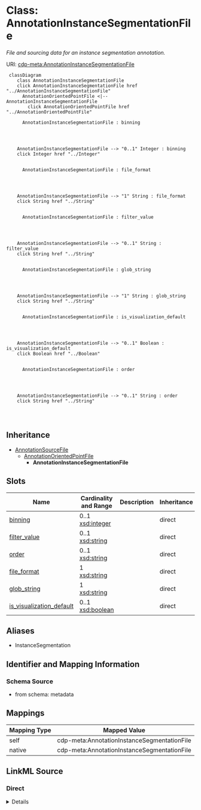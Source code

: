 

# Class: AnnotationInstanceSegmentationFile


_File and sourcing data for an instance segmentation annotation._





URI: [cdp-meta:AnnotationInstanceSegmentationFile](metadataAnnotationInstanceSegmentationFile)






```mermaid
 classDiagram
    class AnnotationInstanceSegmentationFile
    click AnnotationInstanceSegmentationFile href "../AnnotationInstanceSegmentationFile"
      AnnotationOrientedPointFile <|-- AnnotationInstanceSegmentationFile
        click AnnotationOrientedPointFile href "../AnnotationOrientedPointFile"
      
      AnnotationInstanceSegmentationFile : binning
        
          
    
    
    AnnotationInstanceSegmentationFile --> "0..1" Integer : binning
    click Integer href "../Integer"

        
      AnnotationInstanceSegmentationFile : file_format
        
          
    
    
    AnnotationInstanceSegmentationFile --> "1" String : file_format
    click String href "../String"

        
      AnnotationInstanceSegmentationFile : filter_value
        
          
    
    
    AnnotationInstanceSegmentationFile --> "0..1" String : filter_value
    click String href "../String"

        
      AnnotationInstanceSegmentationFile : glob_string
        
          
    
    
    AnnotationInstanceSegmentationFile --> "1" String : glob_string
    click String href "../String"

        
      AnnotationInstanceSegmentationFile : is_visualization_default
        
          
    
    
    AnnotationInstanceSegmentationFile --> "0..1" Boolean : is_visualization_default
    click Boolean href "../Boolean"

        
      AnnotationInstanceSegmentationFile : order
        
          
    
    
    AnnotationInstanceSegmentationFile --> "0..1" String : order
    click String href "../String"

        
      
```





## Inheritance
* [AnnotationSourceFile](AnnotationSourceFile.md)
    * [AnnotationOrientedPointFile](AnnotationOrientedPointFile.md)
        * **AnnotationInstanceSegmentationFile**



## Slots

| Name | Cardinality and Range | Description | Inheritance |
| ---  | --- | --- | --- |
| [binning](binning.md) | 0..1 <br/> [xsd:integer](http://www.w3.org/2001/XMLSchema#integer) |  | direct |
| [filter_value](filter_value.md) | 0..1 <br/> [xsd:string](http://www.w3.org/2001/XMLSchema#string) |  | direct |
| [order](order.md) | 0..1 <br/> [xsd:string](http://www.w3.org/2001/XMLSchema#string) |  | direct |
| [file_format](file_format.md) | 1 <br/> [xsd:string](http://www.w3.org/2001/XMLSchema#string) |  | direct |
| [glob_string](glob_string.md) | 1 <br/> [xsd:string](http://www.w3.org/2001/XMLSchema#string) |  | direct |
| [is_visualization_default](is_visualization_default.md) | 0..1 <br/> [xsd:boolean](http://www.w3.org/2001/XMLSchema#boolean) |  | direct |







## Aliases


* InstanceSegmentation



## Identifier and Mapping Information







### Schema Source


* from schema: metadata





## Mappings

| Mapping Type | Mapped Value |
| ---  | ---  |
| self | cdp-meta:AnnotationInstanceSegmentationFile |
| native | cdp-meta:AnnotationInstanceSegmentationFile |





## LinkML Source

<!-- TODO: investigate https://stackoverflow.com/questions/37606292/how-to-create-tabbed-code-blocks-in-mkdocs-or-sphinx -->

### Direct

<details>
```yaml
name: AnnotationInstanceSegmentationFile
description: File and sourcing data for an instance segmentation annotation.
from_schema: metadata
aliases:
- InstanceSegmentation
is_a: AnnotationOrientedPointFile
attributes:
  binning:
    name: binning
    from_schema: metadata
    exact_mappings:
    - cdp-common:annotation_source_file_oriented_point_binning
    alias: binning
    owner: AnnotationInstanceSegmentationFile
    domain_of:
    - AnnotationOrientedPointFile
    - AnnotationPointFile
    - AnnotationInstanceSegmentationFile
    range: integer
    inlined: true
    inlined_as_list: true
  filter_value:
    name: filter_value
    from_schema: metadata
    exact_mappings:
    - cdp-common:annotation_source_file_oriented_point_filter_value
    alias: filter_value
    owner: AnnotationInstanceSegmentationFile
    domain_of:
    - AnnotationOrientedPointFile
    - AnnotationInstanceSegmentationFile
    range: string
    inlined: true
    inlined_as_list: true
  order:
    name: order
    from_schema: metadata
    exact_mappings:
    - cdp-common:annotation_source_file_oriented_point_order
    alias: order
    owner: AnnotationInstanceSegmentationFile
    domain_of:
    - AnnotationOrientedPointFile
    - AnnotationInstanceSegmentationFile
    range: string
    inlined: true
    inlined_as_list: true
  file_format:
    name: file_format
    from_schema: metadata
    exact_mappings:
    - cdp-common:annotation_source_file_format
    alias: file_format
    owner: AnnotationInstanceSegmentationFile
    domain_of:
    - AnnotationSourceFile
    - AnnotationOrientedPointFile
    - AnnotationInstanceSegmentationFile
    - AnnotationPointFile
    - AnnotationSegmentationMaskFile
    - AnnotationSemanticSegmentationMaskFile
    range: string
    required: true
    inlined: true
    inlined_as_list: true
  glob_string:
    name: glob_string
    from_schema: metadata
    exact_mappings:
    - cdp-common:annotation_source_file_glob_string
    alias: glob_string
    owner: AnnotationInstanceSegmentationFile
    domain_of:
    - AnnotationSourceFile
    - AnnotationOrientedPointFile
    - AnnotationInstanceSegmentationFile
    - AnnotationPointFile
    - AnnotationSegmentationMaskFile
    - AnnotationSemanticSegmentationMaskFile
    range: string
    required: true
    inlined: true
    inlined_as_list: true
  is_visualization_default:
    name: is_visualization_default
    from_schema: metadata
    exact_mappings:
    - cdp-common:annotation_source_file_is_visualization_default
    alias: is_visualization_default
    owner: AnnotationInstanceSegmentationFile
    domain_of:
    - AnnotationSourceFile
    - AnnotationOrientedPointFile
    - AnnotationInstanceSegmentationFile
    - AnnotationPointFile
    - AnnotationSegmentationMaskFile
    - AnnotationSemanticSegmentationMaskFile
    range: boolean
    inlined: true
    inlined_as_list: true

```
</details>

### Induced

<details>
```yaml
name: AnnotationInstanceSegmentationFile
description: File and sourcing data for an instance segmentation annotation.
from_schema: metadata
aliases:
- InstanceSegmentation
is_a: AnnotationOrientedPointFile
attributes:
  binning:
    name: binning
    from_schema: metadata
    exact_mappings:
    - cdp-common:annotation_source_file_oriented_point_binning
    alias: binning
    owner: AnnotationInstanceSegmentationFile
    domain_of:
    - AnnotationOrientedPointFile
    - AnnotationPointFile
    - AnnotationInstanceSegmentationFile
    range: integer
    inlined: true
    inlined_as_list: true
  filter_value:
    name: filter_value
    from_schema: metadata
    exact_mappings:
    - cdp-common:annotation_source_file_oriented_point_filter_value
    alias: filter_value
    owner: AnnotationInstanceSegmentationFile
    domain_of:
    - AnnotationOrientedPointFile
    - AnnotationInstanceSegmentationFile
    range: string
    inlined: true
    inlined_as_list: true
  order:
    name: order
    from_schema: metadata
    exact_mappings:
    - cdp-common:annotation_source_file_oriented_point_order
    alias: order
    owner: AnnotationInstanceSegmentationFile
    domain_of:
    - AnnotationOrientedPointFile
    - AnnotationInstanceSegmentationFile
    range: string
    inlined: true
    inlined_as_list: true
  file_format:
    name: file_format
    from_schema: metadata
    exact_mappings:
    - cdp-common:annotation_source_file_format
    alias: file_format
    owner: AnnotationInstanceSegmentationFile
    domain_of:
    - AnnotationSourceFile
    - AnnotationOrientedPointFile
    - AnnotationInstanceSegmentationFile
    - AnnotationPointFile
    - AnnotationSegmentationMaskFile
    - AnnotationSemanticSegmentationMaskFile
    range: string
    required: true
    inlined: true
    inlined_as_list: true
  glob_string:
    name: glob_string
    from_schema: metadata
    exact_mappings:
    - cdp-common:annotation_source_file_glob_string
    alias: glob_string
    owner: AnnotationInstanceSegmentationFile
    domain_of:
    - AnnotationSourceFile
    - AnnotationOrientedPointFile
    - AnnotationInstanceSegmentationFile
    - AnnotationPointFile
    - AnnotationSegmentationMaskFile
    - AnnotationSemanticSegmentationMaskFile
    range: string
    required: true
    inlined: true
    inlined_as_list: true
  is_visualization_default:
    name: is_visualization_default
    from_schema: metadata
    exact_mappings:
    - cdp-common:annotation_source_file_is_visualization_default
    alias: is_visualization_default
    owner: AnnotationInstanceSegmentationFile
    domain_of:
    - AnnotationSourceFile
    - AnnotationOrientedPointFile
    - AnnotationInstanceSegmentationFile
    - AnnotationPointFile
    - AnnotationSegmentationMaskFile
    - AnnotationSemanticSegmentationMaskFile
    range: boolean
    inlined: true
    inlined_as_list: true

```
</details>